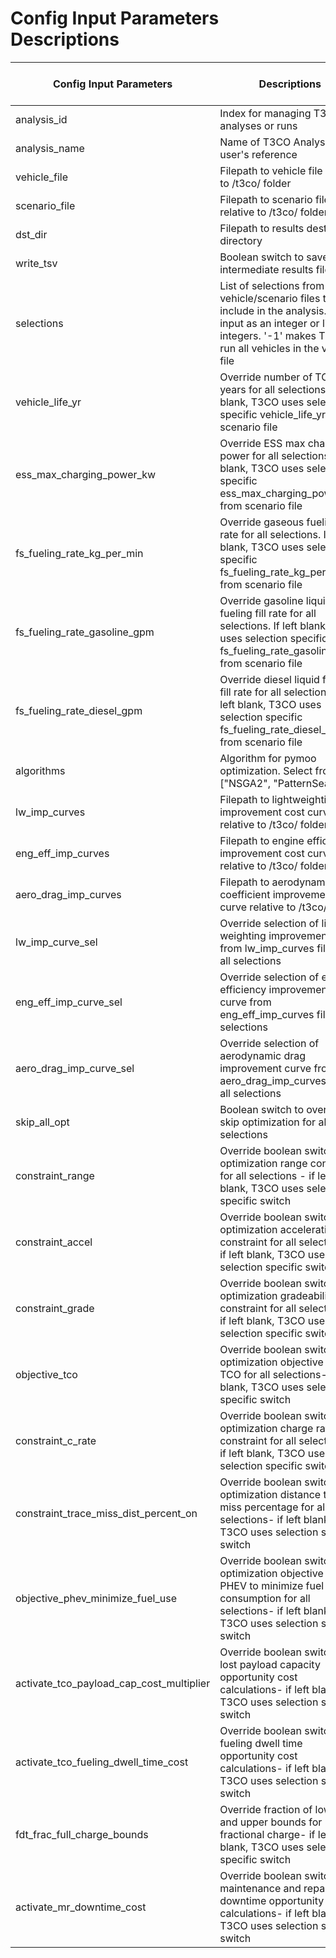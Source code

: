# Config Input Parameters Descriptions


| Config Input Parameters                  | Descriptions                                                                                                                                                                   | Data Formats Accepted |
|------------------------------------------|--------------------------------------------------------------------------------------------------------------------------------------------------------------------------------|-----------------------|
| analysis_id                              | Index for managing T3CO analyses or runs                                                                                                                                       | int                   |
| analysis_name                            | Name of T3CO Analysis for user's reference                                                                                                                                     | string                |
| vehicle_file                             | Filepath to vehicle file relative to /t3co/ folder                                                                                                                             | string                |
| scenario_file                            | Filepath to scenario file relative to /t3co/ folder                                                                                                                            | string                |
| dst_dir                                  | Filepath to results destination directory                                                                                                                                      | string                |
| write_tsv                                | Boolean switch to save intermediate results files                                                                                                                              | bool                  |
| selections                               | List of selections from vehicle/scenario files to include in the analysis. Takes input as an integer or list of integers. '-1' makes T3CO run all vehicles in the vehicle file | int/list              |
| vehicle_life_yr                          | Override number of TCO years for all selections.. If left blank, T3CO uses selection specific vehicle_life_yr from scenario file                                               | int                   |
| ess_max_charging_power_kw                | Override ESS max charging power for all selections. If left blank, T3CO uses selection specific ess_max_charging_power_kw from scenario file                                   | float                 |
| fs_fueling_rate_kg_per_min               | Override gaseous fueling fill rate for all selections. If left blank, T3CO uses selection specific fs_fueling_rate_kg_per_min from scenario file                               | float                 |
| fs_fueling_rate_gasoline_gpm             | Override gasoline liquid fueling fill rate for all selections. If left blank, T3CO uses selection specific fs_fueling_rate_gasoline_gpm from scenario file                     | float                 |
| fs_fueling_rate_diesel_gpm               | Override diesel liquid fueling fill rate for all selections. If left blank, T3CO uses selection specific fs_fueling_rate_diesel_gpm from scenario file                         | float                 |
| algorithms                               | Algorithm for pymoo optimization. Select from  ["NSGA2", "PatternSearch"]                                                                                                      | string                |
| lw_imp_curves                            | Filepath to lightweighting improvement cost curve relative to /t3co/ folder                                                                                                    | string                |
| eng_eff_imp_curves                       | Filepath to engine efficiency improvement cost curve relative to /t3co/ folder                                                                                                 | string                |
| aero_drag_imp_curves                     | Filepath to aerodynamic drag coefficient improvement cost curve relative to /t3co/ folder                                                                                      | string                |
| lw_imp_curve_sel                         | Override selection of light weighting improvement curve from lw_imp_curves file for all selections                                                                             | string                |
| eng_eff_imp_curve_sel                    | Override selection of engine efficiency improvement curve from eng_eff_imp_curves file for all selections                                                                      | string                |
| aero_drag_imp_curve_sel                  | Override selection of aerodynamic drag improvement curve from aero_drag_imp_curves file for all selections                                                                     | string                |
| skip_all_opt                             | Boolean switch to override skip optimization for all selections                                                                                                                | bool                  |
| constraint_range                         | Override boolean switch for optimization range constraint for all selections - if left blank, T3CO uses selection specific switch                                              | bool                  |
| constraint_accel                         | Override boolean switch for optimization acceleration constraint for all selections- if left blank, T3CO uses selection specific switch                                        | bool                  |
| constraint_grade                         | Override boolean switch for optimization gradeability constraint for all selections- if left blank, T3CO uses selection specific switch                                        | bool                  |
| objective_tco                            | Override boolean switch for optimization objective as TCO for all selections- if left blank, T3CO uses selection specific switch                                               | bool                  |
| constraint_c_rate                        | Override boolean switch for optimization charge rate constraint for all selections- if left blank, T3CO uses selection specific switch                                         | bool                  |
| constraint_trace_miss_dist_percent_on    | Override boolean switch for optimization distance trace miss percentage for all selections- if left blank, T3CO uses selection specific switch                                 | bool                  |
| objective_phev_minimize_fuel_use         | Override boolean switch for optimization objective for PHEV to minimize fuel consumption for all selections- if left blank, T3CO uses selection specific switch                | bool                  |
| activate_tco_payload_cap_cost_multiplier | Override boolean switch for lost payload capacity opportunity cost calculations- if left blank, T3CO uses selection specific switch                                            | bool                  |
| activate_tco_fueling_dwell_time_cost     | Override boolean switch for fueling dwell time opportunity cost calculations- if left blank, T3CO uses selection specific switch                                               | bool                  |
| fdt_frac_full_charge_bounds              | Override fraction of lower and upper bounds for fractional charge- if left blank, T3CO uses selection specific switch                                                          | list                  |
| activate_mr_downtime_cost                | Override boolean switch for maintenance and repair downtime opportunity cost calculations- if left blank, T3CO uses selection specific switch                                  | bool                  |
